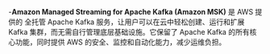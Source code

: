 -**Amazon Managed Streaming for Apache Kafka (Amazon MSK)** 是 AWS 提供的 全托管 Apache Kafka 服务，让用户可以在云中轻松创建、运行和扩展 Kafka 集群，而无需自行管理底层基础设施。它保留了 Apache Kafka 的所有核心功能，同时提供 AWS 的安全、监控和自动化能力，减少运维负担。